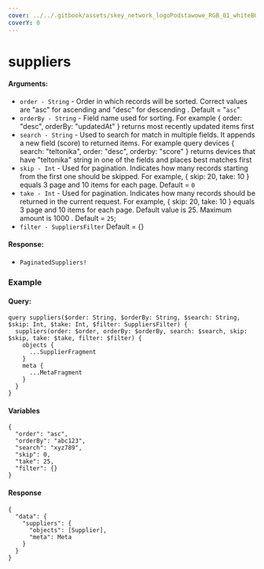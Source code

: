 ```yaml
---
cover: ../../.gitbook/assets/skey_network_logoPodstawowe_RGB_01_whiteBG.png
coverY: 0
---
```


# suppliers

#### Arguments:

* `order - String` - Order in which records will be sorted. Correct values are "asc" for ascending and "desc" for descending . Default = "`asc`"
* `orderBy - String` - Field name used for sorting. For example { order: "desc", orderBy: "updatedAt" } returns most recently updated items first
* `search - String` - Used to search for match in multiple fields. It appends a new field (score) to returned items. For example query devices { search: "teltonika", order: "desc", orderby: "score" } returns devices that have "teltonika" string in one of the fields and places best matches first
* `skip - Int` - Used for pagination. Indicates how many records starting from the first one should be skipped. For example, { skip: 20, take: 10 } equals 3 page and 10 items for each page. Default = `0`
* `take - Int` - Used for pagination. Indicates how many records should be returned in the current request. For example, { skip: 20, take: 10 } equals 3 page and 10 items for each page. Default value is 25. Maximum amount is 1000 . Default = `25`;
* `filter - SuppliersFilter` Default = {}

#### Response:

* `PaginatedSuppliers!`

### Example

#### Query:

```
query suppliers($order: String, $orderBy: String, $search: String, $skip: Int, $take: Int, $filter: SuppliersFilter) {
  suppliers(order: $order, orderBy: $orderBy, search: $search, skip: $skip, take: $take, filter: $filter) {
    objects {
      ...SupplierFragment
    }
    meta {
      ...MetaFragment
    }
  }
}
```

#### Variables

```
{
  "order": "asc",
  "orderBy": "abc123",
  "search": "xyz789",
  "skip": 0,
  "take": 25,
  "filter": {}
}
```

#### Response

```
{
  "data": {
    "suppliers": {
      "objects": [Supplier],
      "meta": Meta
    }
  }
}
```
